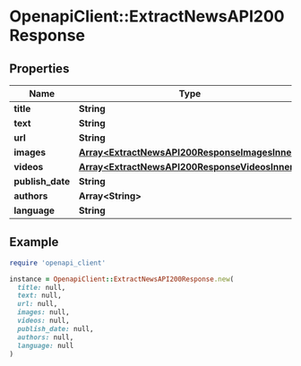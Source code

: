 # OpenapiClient::ExtractNewsAPI200Response

## Properties

| Name | Type | Description | Notes |
| ---- | ---- | ----------- | ----- |
| **title** | **String** |  | [optional] |
| **text** | **String** |  | [optional] |
| **url** | **String** |  | [optional] |
| **images** | [**Array&lt;ExtractNewsAPI200ResponseImagesInner&gt;**](ExtractNewsAPI200ResponseImagesInner.md) |  | [optional] |
| **videos** | [**Array&lt;ExtractNewsAPI200ResponseVideosInner&gt;**](ExtractNewsAPI200ResponseVideosInner.md) |  | [optional] |
| **publish_date** | **String** |  | [optional] |
| **authors** | **Array&lt;String&gt;** |  | [optional] |
| **language** | **String** |  | [optional] |

## Example

```ruby
require 'openapi_client'

instance = OpenapiClient::ExtractNewsAPI200Response.new(
  title: null,
  text: null,
  url: null,
  images: null,
  videos: null,
  publish_date: null,
  authors: null,
  language: null
)
```

